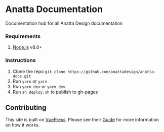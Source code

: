 # Anatta Documentation

Documentation hub for all Anatta Design documentation

### Requirements

1.  [Node.js](https://nodejs.org/en/) v8.0+

### Instructions

1.  Clone the repo ` git clone https://github.com/anattadesign/anatta-docs.git `
2.  Run `yarn` or `yarn`
3.  Run `yarn dev` or `yarn dev`
4.  Run `sh deploy.sh` to publish to gh-pages

## Contributing

This site is built on [VuePress](https://vuepress.vuejs.org/). Please see their [Guide](https://vuepress.vuejs.org/guide/) for more information on how it works.

